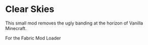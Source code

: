 # Clear Skies

This small mod removes the ugly banding at the horizon of Vanilla Minecraft.

For the Fabric Mod Loader